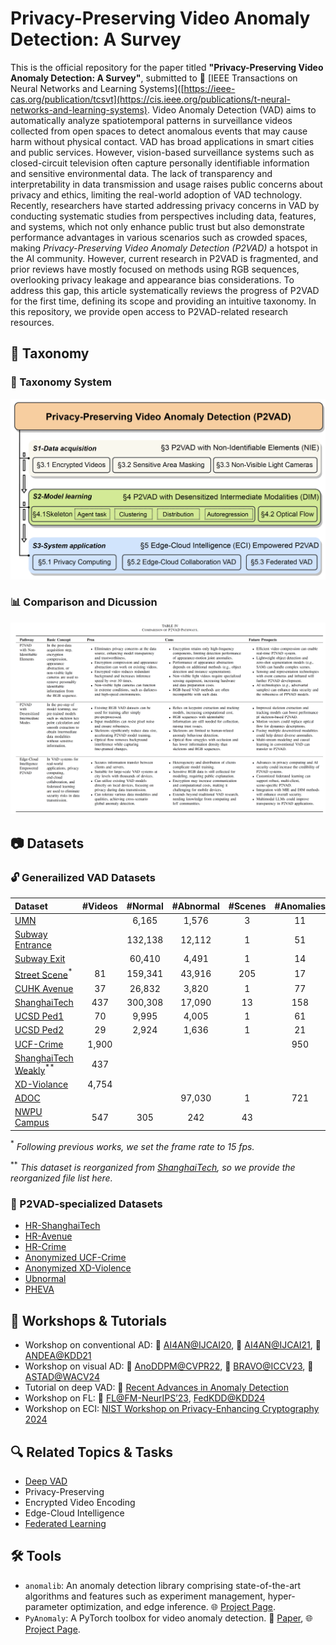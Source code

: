 # Privacy-Preserving Video Anomaly Detection: A Survey

This is the official repository for the paper titled **"Privacy-Preserving Video Anomaly Detection: A Survey"**, submitted to 📰 [IEEE Transactions on Neural Networks and Learning Systems]([https://ieee-cas.org/publication/tcsvt](https://cis.ieee.org/publications/t-neural-networks-and-learning-systems).  Video Anomaly Detection (VAD) aims to automatically analyze spatiotemporal patterns in surveillance videos collected from open spaces to detect anomalous events that may cause harm without physical contact. VAD has broad applications in smart cities and public services. However, vision-based surveillance systems such as closed-circuit television often capture personally identifiable information and sensitive environmental data. The lack of transparency and interpretability in data transmission and usage raises public concerns about privacy and ethics, limiting the real-world adoption of VAD technology. Recently, researchers have started addressing privacy concerns in VAD by conducting systematic studies from perspectives including data, features, and systems, which not only enhance public trust but also demonstrate performance advantages in various scenarios such as crowded spaces, making *Privacy-Preserving Video Anomaly Detection (P2VAD)* a hotspot in the AI community. However, current research in P2VAD is fragmented, and prior reviews have mostly focused on methods using RGB sequences, overlooking privacy leakage and appearance bias considerations. To address this gap, this article systematically reviews the progress of P2VAD for the first time, defining its scope and providing an intuitive taxonomy. In this repository, we provide open access to P2VAD-related research resources.

## 📁 Taxonomy

### 📌 Taxonomy System

![taxo](taxo.png)

### 📊 Comparison and Dicussion

![compa](comp.png)

## 📷 Datasets

### 🔓 Generailized VAD Datasets

| Dataset                                                      | #Videos | #Normal | #Abnormal | #Scenes | #Anomalies | #Classes |
| :----------------------------------------------------------- | :-----: | :-----: | :-------: | :-----: | :--------: | -------- |
| [UMN](http://mha.cs.umn.edu/proj_events.shtml#crowd)         |         |  6,165  |   1,576   |    3    |     11     | 3        |
| [Subway Entrance](https://vision.eecs.yorku.ca/research/anomalous-behaviour-data/sets/) |         | 132,138 |  12,112   |    1    |     51     | 5        |
| [Subway Exit](https://vision.eecs.yorku.ca/research/anomalous-behaviour-data/sets/) |         | 60,410  |   4,491   |    1    |     14     | 3        |
| [Street Scene](https://www.merl.com/demos/video-anomaly-detection)$^{*}$ |   81    | 159,341 |  43,916   |   205   |     17     | 17       |
| [CUHK Avenue](http://www.cse.cuhk.edu.hk/leojia/projects/detectabnormal/dataset.html) |   37    | 26,832  |   3,820   |    1    |     77     | 5        |
| [ShanghaiTech](https://svip-lab.github.io/dataset/campus_dataset.html) |   437   | 300,308 |  17,090   |   13    |    158     | 11       |
| [UCSD Ped1](http://www.svcl.ucsd.edu/projects/anomaly/dataset.htm) |   70    |  9,995  |   4,005   |    1    |     61     | 5        |
| [UCSD Ped2](http://www.svcl.ucsd.edu/projects/anomaly/dataset.htm) |   29    |  2,924  |   1,636   |    1    |     21     | 5        |
| [UCF-Crime](https://webpages.charlotte.edu/cchen62/dataset.html) |  1,900  |         |           |         |    950     | 13       |
| [ShanghaiTech Weakly](https://github.com/jx-zhong-for-academic-purpose/GCN-Anomaly-Detection/tree/master/ShanghaiTech_new_split)$^{**}$ |   437   |         |           |         |            | 11       |
| [XD-Violance](https://roc-ng.github.io/XD-Violence/)         |  4,754  |         |           |         |            | 6        |
| [ADOC](http://qil.uh.edu/main/datasets/)                     |         |         |  97,030   |    1    |    721     |          |
| [NWPU Campus](https://campusvad.github.io/)                  |   547   |   305   |    242    |   43    |            | 28       |

$^{*}$ *Following previous works, we set the frame rate to 15 fps.*

$^{**}$ *This dataset is reorganized from [ShanghaiTech](https://svip-lab.github.io/dataset/campus_dataset.html), so we provide the reorganized file list here.*

### 🔐 P2VAD-specialized Datasets

- [HR-ShanghaiTech](https://openaccess.thecvf.com/content_CVPR_2019/html/Morais_Learning_Regularity_in_Skeleton_Trajectories_for_Anomaly_Detection_in_Videos_CVPR_2019_paper.html)
- [HR-Avenue](https://openaccess.thecvf.com/content_CVPR_2019/html/Morais_Learning_Regularity_in_Skeleton_Trajectories_for_Anomaly_Detection_in_Videos_CVPR_2019_paper.html)
- [HR-Crime](https://doi.org/10.34894/IRRDJE)
- [Anonymized UCF-Crime](https://joefioresi718.github.io/TeD-SPAD_webpage/)
- [Anonymized XD-Violence](https://joefioresi718.github.io/TeD-SPAD_webpage/)
- [Ubnormal](https://github.com/lilygeorgescu/UBnormal) 
- [PHEVA](https://github.com/tecsar-uncc/pheva)  

## 💬 Workshops & Tutorials

- Workshop on conventional AD: 📰 [AI4AN@IJCAI20](https://sites.google.com/view/ai4an2020
  ), 📰 [AI4AN@IJCAI21](https://sites.google.com/view/ai4an2021), 📰 [ANDEA@KDD21](https://sites.google.com/view/andea2021
  )
- Workshop on visual AD: 📰 [AnoDDPM@CVPR22](http://dro.dur.ac.uk/36134/1/36134.pdf
  ), 📰 [BRAVO@ICCV23](https://valeoai.github.io/bravo/
  ), 📰 [ASTAD@WACV24](https://ismart.ece.mcgill.ca/wacv24/
  )
- Tutorial on deep VAD: 📰 [Recent Advances in Anomaly Detection](https://sites.google.com/view/cvpr2023-tutorial-on-ad/)
- Workshop on FL: 📰 [FL@FM-NeurIPS’23](https://federated-learning.org/fl@fm-neurips-2023/), [FedKDD@KDD24](https://fedkdd.github.io/)
- Workshop on ECI: [NIST Workshop on Privacy-Enhancing Cryptography 2024](https://csrc.nist.gov/Events/2024/wpec2024) 

## 🔍 Related Topics & Tasks

- [Deep VAD](https://dl.acm.org/doi/abs/10.1145/3645101)
- Privacy-Preserving
- Encrypted Video Encoding
- Edge-Cloud Intelligence
- [Federated Learning](https://ieeexplore.ieee.org/document/10571602)

## 🛠️ Tools

- `anomalib`: An anomaly detection library comprising state-of-the-art algorithms and features such as experiment management, hyper-parameter optimization, and edge inference. 🌐 [Project Page](https://github.com/openvinotoolkit/anomalib).
- `PyAnomaly`: A PyTorch toolbox for video anomaly detection. 📄 [Paper](https://dl.acm.org/doi/10.1145/3394171.3414540), 🌐 [Project Page](https://github.com/YuhaoCheng/PyAnomaly).


